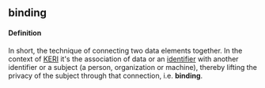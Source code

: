 ## binding

<h4>Definition</h4><p>In short, the technique of connecting two data elements together. In the context of <a href="key-event-receipt-infrastructure">KERI</a> it&#39;s the association of data or an <a href="identifier">identifier</a> with another identifier or a subject (a person, organization or machine), thereby lifting the privacy of the subject through that connection, i.e. <strong>binding</strong>.</p>

